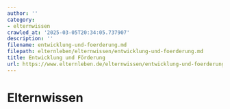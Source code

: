 ```yaml
---
author: ''
category:
- elternwissen
crawled_at: '2025-03-05T20:34:05.737907'
description: ''
filename: entwicklung-und-foerderung.md
filepath: elternleben/elternwissen/entwicklung-und-foerderung.md
title: Entwicklung und Förderung
url: https://www.elternleben.de/elternwissen/entwicklung-und-foerderung/
---
```


#  Elternwissen

